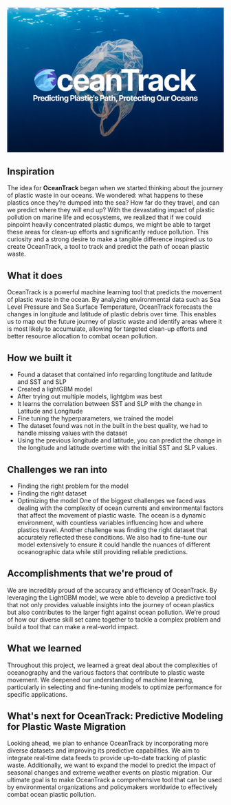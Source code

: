 ![BRO](https://github.com/RishiShah99/OceanTrack/blob/main/tn.png?raw=true)


## Inspiration
The idea for **OceanTrack** began when we started thinking about the journey of plastic waste in our oceans. We wondered: what happens to these plastics once they’re dumped into the sea? How far do they travel, and can we predict where they will end up? With the devastating impact of plastic pollution on marine life and ecosystems, we realized that if we could pinpoint heavily concentrated plastic dumps, we might be able to target these areas for clean-up efforts and significantly reduce pollution. This curiosity and a strong desire to make a tangible difference inspired us to create OceanTrack, a tool to track and predict the path of ocean plastic waste.

## What it does
OceanTrack is a powerful machine learning tool that predicts the movement of plastic waste in the ocean. By analyzing environmental data such as Sea Level Pressure and Sea Surface Temperature, OceanTrack forecasts the changes in longitude and latitude of plastic debris over time. This enables us to map out the future journey of plastic waste and identify areas where it is most likely to accumulate, allowing for targeted clean-up efforts and better resource allocation to combat ocean pollution.

## How we built it
- Found a dataset that contained info regarding longtitude and latitude and SST and SLP
- Created a lightGBM model 
- After trying out multiple models, lightgbm was best
- It learns the correlation between SST and SLP with the change in Latitude and Longitude 
- Fine tuning the hyperparameters, we trained the model
- The dataset found was not in the built in the best quality, we had to handle missing values with the dataset
- Using the previous longitude and latitude, you can predict the change in the longitude and latitude overtime with the initial SST and SLP values. 

## Challenges we ran into
- Finding the right problem for the model
- Finding the right dataset
- Optimizing the model
One of the biggest challenges we faced was dealing with the complexity of ocean currents and environmental factors that affect the movement of plastic waste. The ocean is a dynamic environment, with countless variables influencing how and where plastics travel. Another challenge was finding the right dataset that accurately reflected these conditions. We also had to fine-tune our model extensively to ensure it could handle the nuances of different oceanographic data while still providing reliable predictions.

## Accomplishments that we're proud of
We are incredibly proud of the accuracy and efficiency of OceanTrack. By leveraging the LightGBM model, we were able to develop a predictive tool that not only provides valuable insights into the journey of ocean plastics but also contributes to the larger fight against ocean pollution. We’re proud of how our diverse skill set came together to tackle a complex problem and build a tool that can make a real-world impact.

## What we learned
Throughout this project, we learned a great deal about the complexities of oceanography and the various factors that contribute to plastic waste movement. We deepened our understanding of machine learning, particularly in selecting and fine-tuning models to optimize performance for specific applications. 

## What's next for OceanTrack: Predictive Modeling for Plastic Waste Migration
Looking ahead, we plan to enhance OceanTrack by incorporating more diverse datasets and improving its predictive capabilities. We aim to integrate real-time data feeds to provide up-to-date tracking of plastic waste. Additionally, we want to expand the model to predict the impact of seasonal changes and extreme weather events on plastic migration. Our ultimate goal is to make OceanTrack a comprehensive tool that can be used by environmental organizations and policymakers worldwide to effectively combat ocean plastic pollution.
